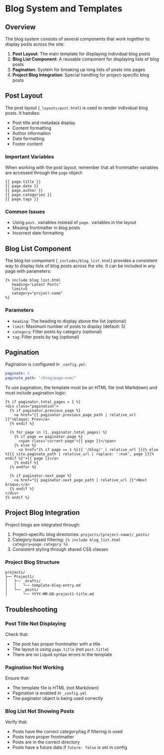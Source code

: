 # Blog System and Templates

## Overview

The blog system consists of several components that work together to display posts across the site:

1. **Post Layout**: The main template for displaying individual blog posts
2. **Blog List Component**: A reusable component for displaying lists of blog posts
3. **Pagination**: System for breaking up long lists of posts into pages
4. **Project Blog Integration**: Special handling for project-specific blog posts

## Post Layout

The post layout (`_layouts/post.html`) is used to render individual blog posts. It handles:

- Post title and metadata display
- Content formatting
- Author information
- Date formatting
- Footer content

### Important Variables

When working with the post layout, remember that all frontmatter variables are accessed through the `page` object:

```liquid
{{ page.title }}
{{ page.date }}
{{ page.author }}
{{ page.categories }}
{{ page.tags }}
```

### Common Issues

- Using `post.` variables instead of `page.` variables in the layout
- Missing frontmatter in blog posts
- Incorrect date formatting

## Blog List Component

The blog list component (`_includes/blog_list.html`) provides a consistent way to display lists of blog posts across the site. It can be included in any page with parameters:

```liquid
{% include blog_list.html 
   heading="Latest Posts" 
   limit=5 
   category="project-name" 
%}
```

### Parameters

- `heading`: The heading to display above the list (optional)
- `limit`: Maximum number of posts to display (default: 5)
- `category`: Filter posts by category (optional)
- `tag`: Filter posts by tag (optional)

## Pagination

Pagination is configured in `_config.yml`:

```yaml
paginate: 5
paginate_path: "/blog/page:num/"
```

To use pagination, the template must be an HTML file (not Markdown) and must include pagination logic:

```liquid
{% if paginator.total_pages > 1 %}
<div class="pagination">
  {% if paginator.previous_page %}
    <a href="{{ paginator.previous_page_path | relative_url }}">&laquo; Prev</a>
  {% endif %}
  
  {% for page in (1..paginator.total_pages) %}
    {% if page == paginator.page %}
      <span class="current-page">{{ page }}</span>
    {% else %}
      <a href="{% if page == 1 %}{{ '/blog/' | relative_url }}{% else %}{{ site.paginate_path | relative_url | replace: ':num', page }}{% endif %}">{{ page }}</a>
    {% endif %}
  {% endfor %}
  
  {% if paginator.next_page %}
    <a href="{{ paginator.next_page_path | relative_url }}">Next &raquo;</a>
  {% endif %}
</div>
{% endif %}
```

## Project Blog Integration

Project blogs are integrated through:

1. Project-specific blog directories: `projects/[project-name]/_posts/`
2. Category-based filtering: `{% include blog_list.html category=page.category %}`
3. Consistent styling through shared CSS classes

### Project Blog Structure

```
projects/
├── Project1/
│   ├── _drafts/
│   │   └── template-blog-entry.md
│   └── _posts/
│       └── YYYY-MM-DD-project1-title.md
```

## Troubleshooting

### Post Title Not Displaying

Check that:
- The post has proper frontmatter with a title
- The layout is using `page.title` (not `post.title`)
- There are no Liquid syntax errors in the template

### Pagination Not Working

Ensure that:
- The template file is HTML (not Markdown)
- Pagination is enabled in `_config.yml`
- The paginator object is being used correctly

### Blog List Not Showing Posts

Verify that:
- Posts have the correct category/tag if filtering is used
- Posts have proper frontmatter
- Posts are in the correct directory
- Posts have a future date if `future: false` is set in config 